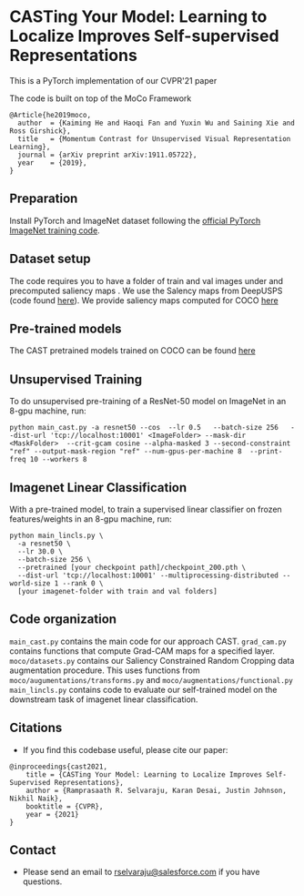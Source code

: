 # CASTing Your Model: Learning to Localize Improves Self-supervised Representations

This is a PyTorch implementation of our CVPR'21 paper

The code is built on top of the MoCo Framework

```
@Article{he2019moco,
  author  = {Kaiming He and Haoqi Fan and Yuxin Wu and Saining Xie and Ross Girshick},
  title   = {Momentum Contrast for Unsupervised Visual Representation Learning},
  journal = {arXiv preprint arXiv:1911.05722},
  year    = {2019},
}
```


## Preparation

Install PyTorch and ImageNet dataset following the [official PyTorch ImageNet training code](https://github.com/pytorch/examples/tree/master/imagenet).


## Dataset setup

The code requires you to have a folder of train and val images under <ImageFolder> and precomputed saliency maps <MaskFolder>. We use the Salency maps from DeepUSPS (code found [here](https://drive.google.com/file/d/10GlmenXR7nEJyRlmPHouvHP-g9KfUW1F/view)). We provide saliency maps computed for COCO [here](https://console.cloud.google.com/storage/browser/sfr-cast-data-research/saliency_data)
 
## Pre-trained models

The CAST pretrained models trained on COCO can be found [here](https://console.cloud.google.com/storage/browser/sfr-cast-data-research/Models)

## Unsupervised Training

To do unsupervised pre-training of a ResNet-50 model on ImageNet in an 8-gpu machine, run:
```
python main_cast.py -a resnet50 --cos  --lr 0.5   --batch-size 256   --dist-url 'tcp://localhost:10001' <ImageFolder> --mask-dir <MaskFolder>  --crit-gcam cosine --alpha-masked 3 --second-constraint "ref" --output-mask-region "ref" --num-gpus-per-machine 8  --print-freq 10 --workers 8
```

## Imagenet Linear Classification

With a pre-trained model, to train a supervised linear classifier on frozen features/weights in an 8-gpu machine, run:
```
python main_lincls.py \
  -a resnet50 \
  --lr 30.0 \
  --batch-size 256 \
  --pretrained [your checkpoint path]/checkpoint_200.pth \
  --dist-url 'tcp://localhost:10001' --multiprocessing-distributed --world-size 1 --rank 0 \
  [your imagenet-folder with train and val folders]
```


## Code organization

`main_cast.py` contains the main code for our approach CAST. 
`grad_cam.py` contains functions that compute Grad-CAM maps for a specified layer. 
`moco/datasets.py` contains our Saliency Constrained Random Cropping data augmentation procedure. This uses functions from `moco/augumentations/transforms.py` and `moco/augmentations/functional.py`
`main_lincls.py` contains code to evaluate our self-trained model on the downstream task of imagenet linear classification.


## Citations
- If you find this codebase useful, please cite our paper:
```
@inproceedings{cast2021,
    title = {CASTing Your Model: Learning to Localize Improves Self-Supervised Representations},
    author = {Ramprasaath R. Selvaraju, Karan Desai, Justin Johnson, Nikhil Naik},
    booktitle = {CVPR},
    year = {2021}
}
```

## Contact
- Please send an email to rselvaraju@salesforce.com if you have questions.
